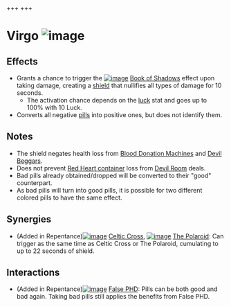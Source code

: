 +++
+++

 # Virgo ![image](/image/Virgo.png) 

Effects
---------


* Grants a chance to trigger the [![image](/image/Book_of_Shadows.png)](/wiki/Book_of_Shadows "Book of Shadows") [Book of Shadows](/wiki/Book_of_Shadows "Book of Shadows") effect upon taking damage, creating a [shield](/wiki/Shield "Shield") that nullifies all types of damage for 10 seconds.
	+ The activation chance depends on the [luck](/wiki/Luck "Luck") stat and goes up to 100% with 10 Luck.
* Converts all negative [pills](/wiki/Pill "Pill") into positive ones, but does not identify them.


Notes
-------


* The shield negates health loss from [Blood Donation Machines](/wiki/Blood_Donation_Machine "Blood Donation Machine") and [Devil Beggars](/wiki/Devil_Beggar "Devil Beggar").
* Does not prevent [Red Heart container](/wiki/Red_Heart_container "Red Heart container") loss from [Devil Room](/wiki/Devil_Room "Devil Room") deals.
* Bad pills already obtained/dropped will be converted to their "good" counterpart.
* As bad pills will turn into good pills, it is possible for two different colored pills to have the same effect.


Synergies
-----------


* (Added in Repentance)[![image](/image/Celtic_Cross.png)](/wiki/Celtic_Cross "Celtic Cross") [Celtic Cross](/wiki/Celtic_Cross "Celtic Cross"), [![image](/image/The_Polaroid.png)](/wiki/The_Polaroid "The Polaroid") [The Polaroid](/wiki/The_Polaroid "The Polaroid"): Can trigger as the same time as Celtic Cross or The Polaroid, cumulating to up to 22 seconds of shield.


Interactions
--------------


* (Added in Repentance)[![image](/image/False_PHD.png)](/wiki/False_PHD "False PHD") [False PHD](/wiki/False_PHD "False PHD"): Pills can be both good and bad again. Taking bad pills still applies the benefits from False PHD.


